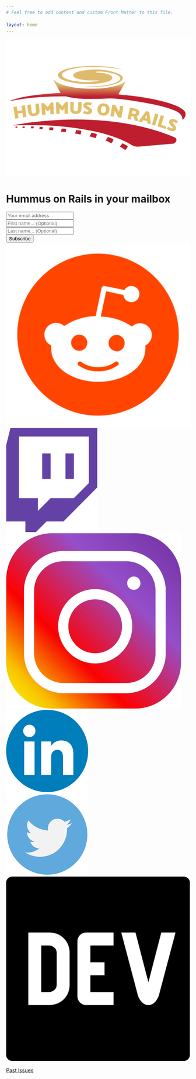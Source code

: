 ```yaml
---
# Feel free to add content and custom Front Matter to this file.

layout: home
---
```


<div>
  <div id="home" class="h-screen flex justify-center items-center">
        <img src="images/logo.png" alt="Hummus on Rails">
    </div>
    <div class="grid grid-cols-2 gap-4">
        <div id="first-grid newsletter">
            <h1 class="text-4xl tracking-tight font-extrabold text-gray-900 sm:text-5xl md:text-6xl">
                <span class="block xl:inline">Hummus on Rails</span>
                <span class="block text-red-800 xl:inline">in your mailbox</span>
            </h1>
            <div id="revue-embed">
                <form action="https://www.getrevue.co/profile/hummusonrails/add_subscriber" method="post" id="revue-form" name="revue-form"  target="_blank">
                    <div class="revue-form-group">
                        <input class="revue-form-field w-full p-4 text-sm bg-gray-50 focus:outline-none border border-gray-200 rounded text-gray-600" placeholder="Your email address..." type="email" name="member[email]" id="member_email">
                    </div>
                    <div class="revue-form-group">
                        <input class="revue-form-field w-full p-4 text-sm bg-gray-50 focus:outline-none border border-gray-200 rounded text-gray-600" placeholder="First name... (Optional)" type="text" name="member[first_name]" id="member_first_name">
                    </div>
                    <div class="revue-form-group">
                        <input class="revue-form-field w-full p-4 text-sm bg-gray-50 focus:outline-none border border-gray-200 rounded text-gray-600" placeholder="Last name... (Optional)" type="text" name="member[last_name]" id="member_last_name">
                    </div>
                    <div class="revue-form-actions">
                        <input class="w-full py-4 bg-red-800 hover:bg-red-900 rounded text-sm font-bold text-gray-50 transition duration-200" type="submit" value="Subscribe" name="member[subscribe]" id="member_submit">
                    </div>
                </form>
            </div>
        </div>
        <div id="second-grid social">
            <div class="grid grid-cols-3 gap-1">
                <div id="first-social-row">
                    <a href="https://www.reddit.com/r/hummusonrails/">
                        <img src="images/social/reddit.png">
                    </a>
                    <a href="https://www.twitch.tv/hummusonrails">
                        <img src="images/social/twitch.png">
                    </a>
                </div>
                <div id="second-social-row">
                    <a href="https://www.instagram.com/hummusonrails/">
                        <img src="images/social/instagram.png">
                    </a>
                    <a href="https://www.linkedin.com/in/rabbigreenberg/">
                        <img src="images/social/linkedin.png">
                    </a>
                </div>
                <div id="third-social-row">
                    <a href="https://twitter.com/RabbiGreenberg">                    
                        <img src="images/social/twitter.png">
                    </a>
                    <a href="https://dev.to/bengreenberg">
                        <img src="images/social/dev.png">
                    </a>
                </div>
            </div>
        </div>
        <div class="flex flex-col items-center w-screen"  id="archives-link">
            <div>
                <a class="place-content-center" href="https://www.getrevue.co/profile/hummusonrails">
                    <p class="text-red-800 text-5xl font-bold">Past Issues</p>
                </a>
        </div>
    </div>
</div>
